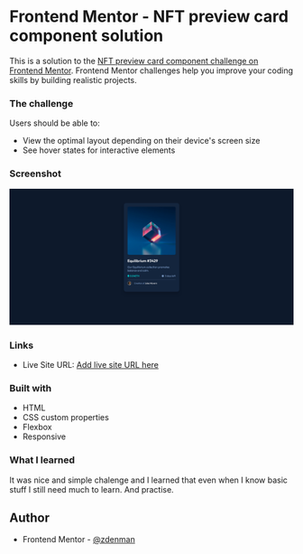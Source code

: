 # Frontend Mentor - NFT preview card component solution

This is a solution to the [NFT preview card component challenge on Frontend Mentor](https://www.frontendmentor.io/challenges/nft-preview-card-component-SbdUL_w0U). Frontend Mentor challenges help you improve your coding skills by building realistic projects. 

### The challenge

Users should be able to:

- View the optimal layout depending on their device's screen size
- See hover states for interactive elements

### Screenshot

![](./screenshot.png)

### Links

- Live Site URL: [Add live site URL here](https://your-live-site-url.com)

### Built with

- HTML
- CSS custom properties
- Flexbox
- Responsive


### What I learned

It was nice and simple chalenge and I learned that even when I know basic stuff I still need much to learn. And practise.

## Author

- Frontend Mentor - [@zdenman](https://www.frontendmentor.io/profile/zdenman)



